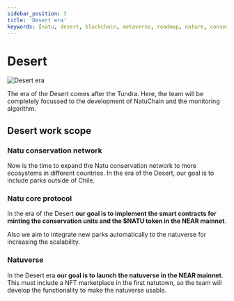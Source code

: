 ```yaml
---
sidebar_position: 3
title: 'Desert era'
keywords: [natu, desert, blockchain, metaverse, roadmap, nature, conservation]
---
```


# Desert


![Desert era](/img/desert.png)

The era of the Desert comes after the Tundra. Here, the team will be completely focussed to the development of NatuChain and the monitoring algorithm. 

## Desert work scope

### Natu conservation network

Now is the time to expand the Natu conservation network to more ecosystems in different countries. In the era of the Desert, our goal is to include parks outside of Chile.

### Natu core protocol

In the era of the Desert **our goal is to implement the smart contracts for minting the conservation units and the \$NATU token in the NEAR mainnet**.

Also we aim to integrate new parks automatically to the natuverse for increasing the scalability.

### Natuverse

In the Desert era **our goal is to launch the natuverse in the NEAR mainnet**. This must include a NFT marketplace in the first natutown, so the team will develop the functionality to make the natuverse usable.

